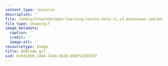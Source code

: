 ```yaml
---
content_type: resource
description: ''
file: /media/https%3A/open-learning-course-data-rc.s3.amazonaws.com/mas-962-special-topics-new-textiles-spring-2010/bc6314501dd47e4d9b28b98752589787_AVRCode.gif
file_type: image/gif
image_metadata:
  caption: ''
  credit: ''
  image-alt: ''
resourcetype: Image
title: AVRCode.gif
uid: bc631450-1dd4-7e4d-9b28-b98752589787
---
```


